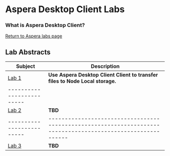 # Aspera Desktop Client Labs


### What is Aspera Desktop Client?

[Return to Aspera labs page](../../../index.md)

## Lab Abstracts

|  Subject                            | Description                                            |                                                               
|-------------------------|------------------------------------------------------------------------------------------------------------|
| [Lab 1](./transfer-files-to-local-storage/README.md)       | **Use Aspera Desktop Client Client to  transfer files to Node Local storage.**
|-------------------------|
| [Lab 2](Lab_2/ReadMe.md)       | **TBD**
|-------------------------|------------------------------------------------------------------------------------------------------------|
| [Lab 3](Lab_3/ReadMe.md)       | **TBD**